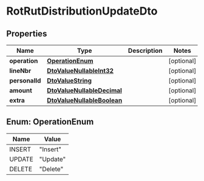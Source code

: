 
# RotRutDistributionUpdateDto

## Properties
Name | Type | Description | Notes
------------ | ------------- | ------------- | -------------
**operation** | [**OperationEnum**](#OperationEnum) |  |  [optional]
**lineNbr** | [**DtoValueNullableInt32**](DtoValueNullableInt32.md) |  |  [optional]
**personalId** | [**DtoValueString**](DtoValueString.md) |  |  [optional]
**amount** | [**DtoValueNullableDecimal**](DtoValueNullableDecimal.md) |  |  [optional]
**extra** | [**DtoValueNullableBoolean**](DtoValueNullableBoolean.md) |  |  [optional]


<a name="OperationEnum"></a>
## Enum: OperationEnum
Name | Value
---- | -----
INSERT | &quot;Insert&quot;
UPDATE | &quot;Update&quot;
DELETE | &quot;Delete&quot;



